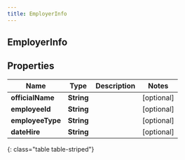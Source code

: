 ```yaml
---
title: EmployerInfo
---
```

## EmployerInfo


## Properties

| Name | Type | Description | Notes |
| ------------ | ------------- | ------------- | ------------- |
| **officialName** | <!----><!---->**String**<!----> |  |  [optional] |
| **employeeId** | <!----><!---->**String**<!----> |  |  [optional] |
| **employeeType** | <!----><!---->**String**<!----> |  |  [optional] |
| **dateHire** | <!----><!---->**String**<!----> |  |  [optional] |
{: class="table table-striped"}



